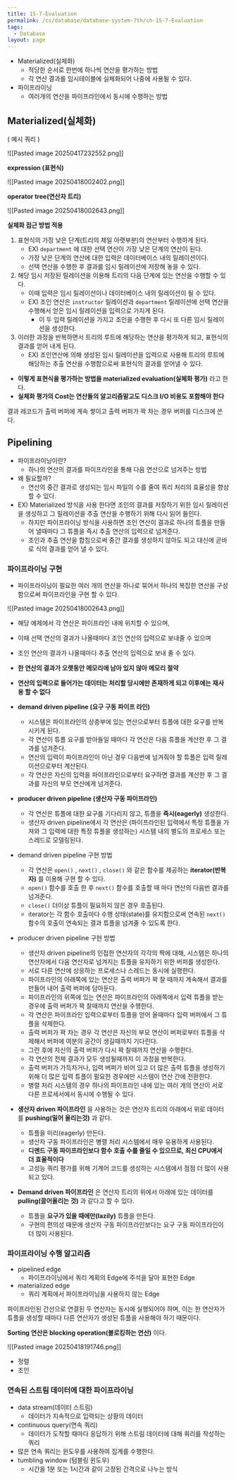 ```yaml
---
title: 15-7-Evaluation
permalink: /cs/database/database-system-7th/ch-15-7-Evaluation
tags:
  - Database
layout: page
---
```

- Materialized(실체화)
	- 적당한 순서로 한번에 하나씩 연산을 평가하는 방법
	- 각 연산 결과를 임시테이블에 실체화되어 나중에 사용될 수 있다.
- 파이프라이닝
	- 여러개의 연산을 파이프라인에서 동시에 수행하는 방법

## Materialized(실체화)

( 예시 쿼리 )

![[Pasted image 20250417232552.png]]

**expression (표현식)** 

![[Pasted image 20250418002402.png]]

**operator tree(연산자 트리)** 

![[Pasted image 20250418002643.png]]

**실체화 접근 방법 적용**

1. 표현식의 가장 낮은 단계(트리의 제일 아랫부분)의 연산부터 수행하게 된다.
	- EX) `department` 에 대한 선택 연산이 가장 낮은 단계의 연산이 된다.
	- 가장 낮은 단계의 연산에 대한 입력은 데이터베이스 내의 릴레이션이다.
	- 선택 연산을 수행한 후 결과를 임시 릴레이션에 저장해 놓을 수 있다.
2. 해당 임시 저장된 릴레이션을 이용해 트리의 다음 단계에 있는 연산을 수행할 수 있다.
	- 이때 입력은 임시 릴레이션이나 데이터베이스 내의 릴레이션이 될 수 있다.
	- EX) 조인 연산은 `instructor` 릴레이션과 `department` 릴레이션에 선택 연산을 수행해서 얻은 임시 릴레이션을 입력으로 가지게 된다.
		- 이 두 입력 릴레이션을 가지고 조인을 수행한 후 다시 또 다른 임시 릴레이션을 생성한다.
3. 이러한 과정을 반복하면서 트리의 루트에 해당하는 연산을 평가하게 되고, 표현식의 결과를 얻어 내게 된다.
	- EX) 조인연산에 의해 생성된 임시 릴레이션을 입력으로 사용해 트리의 루트에 해당하는 추출 연산을 수행함으로써 표현식의 결과를 얻어낼 수 있다.
- **이렇게 표현식을 평가하는 방법을 materialized evaluation(실체화 평가)** 라고 한다.
- **실체화 평가의 Cost는 연산들의 알고리즘말고도 디스크 I/O 비용도 포함해야 한다** 

결과 레코드가 출력 버퍼에 계속 쌓이고 출력 버퍼가 꽉 차는 경우 버퍼를 디스크에 쓴다.

## Pipelining

- 파이프라이닝이란?
	- 하나의 연산의 결과를 파이프라인을 통해 다음 연산으로 넘겨주는 방법
- 왜 필요할까?
	- 연산의 중간 결과로 생성되는 임시 파일의 수를 줄여 쿼리 처리의 효율성을 향상할 수 있다.
- EX) Materialized 방식을 사용 한다면 조인의 결과를 저장하기 위한 임시 릴레이션을 생성하고 그 릴레이션을 추출 연산을 수행하기 위해 다시 읽어 들인다.
	- 하지만 파이프라이닝 방식을 사용하면 조인 연산이 결과로 하나의 튜플을 만들어 낼때마다 그 튜플을 즉시 추출 연산의 입력으로 넘겨준다.
	- 조인과 추출 연산을 합침으로써 중간 결과를 생성하지 않아도 되고 대신에 곧바로 식의 결과를 얻어 낼 수 있다.

### 파이프라이닝 구현

- 파이프라이닝이 필요한 여러 개의 연산을 하나로 묶어서 하나의 복잡한 연산을 구성함으로써 파이프라인을 구현 할 수 있다.

![[Pasted image 20250418002643.png]]

- 해당 예제에서 각 연산은 파이프라인 내에 위치할 수 있으며, 
- 이때 선택 연산의 결과가 나올때마다 조인 연산의 입력으로 보내줄 수 있으며
- 조인 연산의 결과가 나올때마다 추출 연산의 입력으로 보내 줄 수 있다.
- **한 연산의 결과가 오랫동안 메모리에 남아 있지 않아 메모리 절약** 
- **연산의 입력으로 들어가는 데이터는 처리할 당시에만 존재하게 되고 이후에는 재사용 할 수 없다** 


- **demand driven pipeline (요구 구동 파이프 라인)** 
	- 시스템은 파이프라인의 상층부에 있는 연산으로부터 튜플에 대한 요구를 반복시키게 된다.
	- 각 연산이 튜플 요구를 받아들일 때마다 각 연산은 다음 튜플을 계산한 후 그 결과를 넘겨준다.
	- 연산의 입력이 파이프라인이 아닌 경우 다음번에 넘겨줘야 할 튜플은 입력 릴레이션으로부터 계산된다.
	- 각 연산은 자신의 입력을 파이프라인으로부터 요구하면 결과를 계산한 후 그 결과를 자신의 부모 연산에게 넘겨준다.
- **producer driven pipeline (생산자 구동 파이프라인)** 
	- 각 연산은 튜플에 대한 요구를 기다리지 않고, 튜플을 **즉시(eagerly)** 생성한다.
	- 생산자 driven pipeline에서 각 연산은 (파이프라인된 입력에서 특정 튜플을 가져와 그 입력에 대한 특정 튜플을 생성하는) 시스템 내의 별도의 프로세스 또는 스레드로 모델링된다.
- demand driven pipeline 구현 방법
	- 각 연산은 `open()` , `next()` , `close()` 와 같은 함수를 제공하는 **iterator(반복자)** 를 이용해 구현 할 수 있다.
	- `open()` 함수를 호출 한 후 `next()` 함수를 호출할 때 마다 연산의 다음번 결과를 넘겨준다.
	- `close()` 더이상 튜플이 필요하지 않은 경우 호출된다.
	- iterator는 각 함수 호출마다 수행 상태(state)를 유지함으로써 연속된 `next()` 함수의 호출이 연속되는 결과 튜플을 넘겨줄 수 있도록 한다.
- producer driven pipeline 구현 방법
	- 생산자 driven pipeline의 인접한 연산자의 각각의 짝에 대해, 시스템은 하나의 연산자에서 다음 연산자로 넘겨지는 튜플을 유지하기 위한 버퍼를 생성한다.
	- 서로 다른 연산에 상응하는 프로세스나 스레드는 동시에 실행한다.
	- 파이프라인의 아래쪽에 있는 연산은 출력 버퍼가 꽉 찰 때까지 계속해서 결과를 만들어 내어 출력 버퍼에 담아둔다.
	- 파이프라인의 위쪽에 있는 연산은 파이프라인의 아래쪽에서 입력 튜플을 받는 경우에 출력 버퍼가 꽉 찰때까지 연산을 수행한다.
	- 각 연산은 파이프라인 입력으로부터 튜플을 얻어 올때마다 입력 버퍼에서 그 튜플을 삭제한다.
	- 출력 버퍼가 꽉 차는 경우 각 연산은 자신의 부모 연산이 버퍼로부터 튜플을 삭제해서 버퍼에 여분의 공간이 생길때까지 기다린다.
	- 그런 후에 자신의 출력 버퍼가 다시 꽉 찰때까지 연산을 수행한다.
	- 각 연산의 전체 결과가 모두 생성될때까지 이 과정을 반복한다.
	- 출력 버퍼가 가득차거나, 입력 버퍼가 비어 있고 더 많은 출력 튜플을 생성하기 위해 더 많은 입력 튜플이 필요한 경우에만 시스템이 연산 간에 전환한다.
	- 병렬 처리 시스템의 경우 하나의 파이프라인 내에 있는 여러 개의 연산이 서로 다른 프로세서에서 동시에 수행될 수 있다.

- **생산자 driven 파이프라인** 을 사용하는 것은 연산자 트리의 아래에서 위로 데이터를 **pushing(밀어 올리는것)** 과 같다.
	- 튜플을 미리(eagerly) 만든다.
	- 생산자 구동 파이프라인은 병렬 처리 시스템에서 매우 유용하게 사용된다.
	- **디멘드 구동 파이프라인보다 함수 호출 수를 줄일 수 있으므로, 최신 CPU에서 더 효율적이다** 
	- 고성능 쿼리 평가를 위해 기계어 코드를 생성하는 시스템에서 점점 더 많이 사용되고 있다.
- **Demand driven 파이프라인** 은 연산자 트리의 위에서 아래에 있는 데이터를 **pulling(끌어올리는 것)** 과 같다고 할 수 있다.
	- 튜플을 **요구가 있을 때에만(lazily)** 튜플을 만든다.
	- 구현의 편의성 때문에 생산자 구동 파이프라인보다는 요구 구동 파이프라인이 더 많이 사용된다.


### 파이프라이닝 수행 알고리즘

- pipelined edge
	- 파이프라이닝에서 쿼리 계획의 Edge에 주석을 달아 표현한 Edge
- materialized edge
	- 쿼리 계획에서 파이프라이닝을 사용하지 않는 Edge

파이프라인된 간선으로 연결된 두 연산자는 동시에 실행되어야 하며, 이는 한 연산자가 튜플을 생성할 때마다 다른 연산자가 생성된 튜플을 사용해야 하기 때문이다.

**Sorting 연산은 blocking operation(블로킹하는 연산)** 이다.

![[Pasted image 20250418191746.png]]

- 정렬
- 조인


### 연속된 스트림 데이터에 대한 파이프라이닝

- data stream(데이터 스트림)
	- 데이터가 지속적으로 입력되는 상황의 데이터
- continuous query(연속 쿼리)
	- 데이터가 도착할 때마다 응답하기 위해 스트림 데이터에 대해 쿼리를 작성하는 쿼리
- 많은 연속 쿼리는 윈도우를 사용하여 집계를 수행한다.
- tumbling window (텀블링 윈도우)
	- 시간을 1분 또는 1시간과 같이 고정된 간격으로 나누는 방식